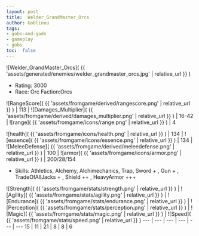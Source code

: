 ```yaml
---
layout: post
title:  Welder_GrandMaster_Orcs
author: Goblinou
tags:
- gobs-and-gods
- gameplay
- gobs
toc:  false
---
```


![Welder_GrandMaster_Orcs]( {{ 'assets/generated/enemies/welder_grandmaster_orcs.jpg' | relative_url }} )
- Rating: 3000
- Race: Orc  Faction:Orcs

![RangeScore]( {{ 'assets/fromgame/derived/rangescore.png' | relative_url }} ) | 113 | ![Damages_Multiplier]( {{ 'assets/fromgame/derived/damages_multiplier.png' | relative_url }} ) | 16-42 | ![range]( {{ 'assets/fromgame/icons/range.png' | relative_url }} ) | 4


![health]( {{ 'assets/fromgame/icons/health.png' | relative_url }} ) | 134 | ![essence]( {{ 'assets/fromgame/icons/essence.png' | relative_url }} ) | 134 | ![MeleeDefense]( {{ 'assets/fromgame/derived/meleedefense.png' | relative_url }} ) | 100 | ![armor]( {{ 'assets/fromgame/icons/armor.png' | relative_url }} ) | 200/28/154

* Skills: Athletics, Alchemy, Alchimechanics, Trap, Sword + , Gun + , TradeOfAllJacks + , Shield ++ , HeavyArmor +++ 

![Strength]( {{ 'assets/fromgame/stats/strength.png' | relative_url }} ) | ![Agility]( {{ 'assets/fromgame/stats/agility.png' | relative_url }} ) | ![Endurance]( {{ 'assets/fromgame/stats/endurance.png' | relative_url }} ) | ![Perception]( {{ 'assets/fromgame/stats/perception.png' | relative_url }} ) | ![Magic]( {{ 'assets/fromgame/stats/magic.png' | relative_url }} ) | ![Speed]( {{ 'assets/fromgame/stats/speed.png' | relative_url }} )
--- | --- | --- | --- | --- | ---
15 | 11 | 21 | 8 | 8 | 6
